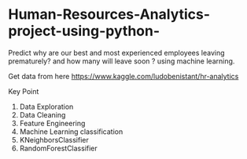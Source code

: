 # Human-Resources-Analytics-project-using-python-
Predict why are our best and most experienced employees leaving prematurely? and how many will leave soon ? using machine learning. 

Get data from here https://www.kaggle.com/ludobenistant/hr-analytics 

Key Point
1. Data Exploration
2. Data Cleaning
3. Feature Engineering
4. Machine Learning
  classification
  1. KNeighborsClassifier
  2. RandomForestClassifier
  
  
 
  
  
